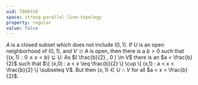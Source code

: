```yaml
---
uid: T000310
space: strong-parallel-line-topology
property: regular
value: false
---
```

$A$ is a closed subset which does not include $(0,1)$. If $U$ is an open neighborhood of $(0,1)$, and $V \supset A$ is open, then there is a $b > 0$ such that $\{ (x,1) : 0 \leq x < b \} \subseteq U$. As $( \frac{b}{2} , 0 ) \in V$ there is an $a < \frac{b}{2}$ such that $\{ (x,0) : a < x \leq \frac{b}{2} \} \cup \{ (x,1) : a < x < \frac{b}{2} \} \subseteq V$. But then $(x,1) \in U \cap V$ for all $a < x < \frac{b}{2}$.

